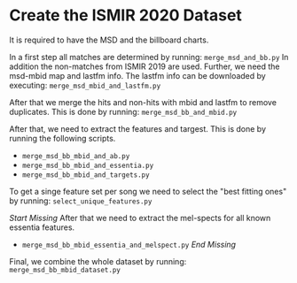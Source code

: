 # Create the ISMIR 2020 Dataset

It is required to have the MSD and the billboard charts.

In a first step all matches are determined by running: `merge_msd_and_bb.py`
In addition the non-matches from ISMIR 2019 are used. Further, we need the
msd-mbid map and lastfm info. The lastfm info can be downloaded by executing:
`merge_msd_mbid_and_lastfm.py`

After that we merge the hits and non-hits with mbid and lastfm to remove
duplicates. This is done by running: `merge_msd_bb_and_mbid.py`

After that, we need to extract the features and targest. This is done by
running the following scripts.
* `merge_msd_bb_mbid_and_ab.py`
* `merge_msd_bb_mbid_and_essentia.py`
* `merge_msd_bb_mbid_and_targets.py`

To get a singe feature set per song we need to select the "best fitting ones"
by running:
`select_unique_features.py`

*Start Missing*
After that we need to extract the mel-spects for all known essentia features.
* `merge_msd_bb_mbid_essentia_and_melspect.py`
*End Missing*

Final, we combine the whole dataset by running: `merge_msd_bb_mbid_dataset.py`

